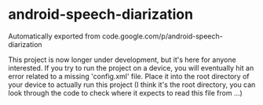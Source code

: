 # android-speech-diarization
Automatically exported from code.google.com/p/android-speech-diarization

This project is now longer under development, but it's here for anyone 
interested. If you try to run the project on a device, you will eventually hit
an error related to a missing 'config.xml' file. Place it into the root 
directory of your device to actually run this project (I think it's the root 
directory, you can look through the code to check where it expects to read this
 file from ...)

